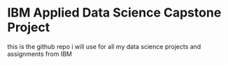 # IBM Applied Data Science Capstone Project
this is the github repo i will use for all my data science projects and assignments from IBM
